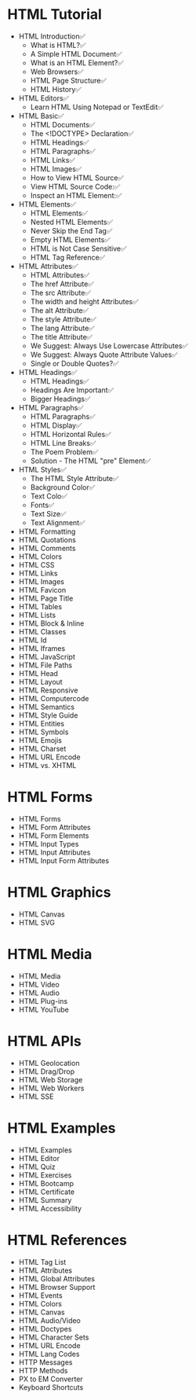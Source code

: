 # HTML Tutorial

- HTML Introduction✅
  - What is HTML?✅
  - A Simple HTML Document✅
  - What is an HTML Element?✅
  - Web Browsers✅
  - HTML Page Structure✅
  - HTML History✅
- HTML Editors✅
  - Learn HTML Using Notepad or TextEdit✅
- HTML Basic✅
  - HTML Documents✅
  - The <!DOCTYPE> Declaration✅
  - HTML Headings✅
  - HTML Paragraphs✅
  - HTML Links✅
  - HTML Images✅
  - How to View HTML Source✅ 
  - View HTML Source Code:✅ 
  - Inspect an HTML Element:✅
- HTML Elements✅
  - HTML Elements✅
  - Nested HTML Elements✅
  - Never Skip the End Tag✅
  - Empty HTML Elements✅
  - HTML is Not Case Sensitive✅
  - HTML Tag Reference✅
- HTML Attributes✅
  - HTML Attributes✅
  - The href Attribute✅
  - The src Attribute✅
  - The width and height Attributes✅
  - The alt Attribute✅
  - The style Attribute✅
  - The lang Attribute✅
  - The title Attribute✅
  - We Suggest: Always Use Lowercase Attributes✅
  - We Suggest: Always Quote Attribute Values✅
  - Single or Double Quotes?✅
- HTML Headings✅
  - HTML Headings✅
  - Headings Are Important✅
  - Bigger Headings✅
- HTML Paragraphs✅
  - HTML Paragraphs✅
  - HTML Display✅
  - HTML Horizontal Rules✅
  - HTML Line Breaks✅
  - The Poem Problem✅
  - Solution - The HTML "pre" Element✅
- HTML Styles✅
  - The HTML Style Attribute✅
  - Background Color✅
  - Text Colo✅
  - Fonts✅
  - Text Size✅
  - Text Alignment✅
- HTML Formatting
- HTML Quotations
- HTML Comments
- HTML Colors
- HTML CSS
- HTML Links
- HTML Images
- HTML Favicon
- HTML Page Title
- HTML Tables
- HTML Lists
- HTML Block & Inline
- HTML Classes
- HTML Id
- HTML Iframes
- HTML JavaScript
- HTML File Paths
- HTML Head
- HTML Layout
- HTML Responsive
- HTML Computercode
- HTML Semantics
- HTML Style Guide
- HTML Entities
- HTML Symbols
- HTML Emojis
- HTML Charset
- HTML URL Encode
- HTML vs. XHTML

# HTML Forms

- HTML Forms
- HTML Form Attributes
- HTML Form Elements
- HTML Input Types
- HTML Input Attributes
- HTML Input Form Attributes

# HTML Graphics

- HTML Canvas
- HTML SVG

# HTML Media

- HTML Media
- HTML Video
- HTML Audio
- HTML Plug-ins
- HTML YouTube

# HTML APIs

- HTML Geolocation
- HTML Drag/Drop
- HTML Web Storage
- HTML Web Workers
- HTML SSE

# HTML Examples

- HTML Examples
- HTML Editor
- HTML Quiz
- HTML Exercises
- HTML Bootcamp
- HTML Certificate
- HTML Summary
- HTML Accessibility

# HTML References

- HTML Tag List
- HTML Attributes
- HTML Global Attributes
- HTML Browser Support
- HTML Events
- HTML Colors
- HTML Canvas
- HTML Audio/Video
- HTML Doctypes
- HTML Character Sets
- HTML URL Encode
- HTML Lang Codes
- HTTP Messages
- HTTP Methods
- PX to EM Converter
- Keyboard Shortcuts
